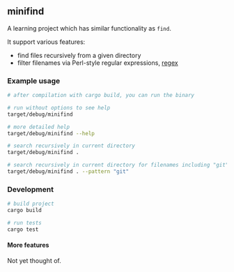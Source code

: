 ## minifind

A learning project which has similar functionality as `find`.

It support various features:

* find files recursively from a given directory
* filter filenames via Perl-style regular expressions, [regex](https://docs.rs/regex/latest/regex/)

### Example usage

``` bash
# after compilation with cargo build, you can run the binary

# run without options to see help
target/debug/minifind

# more detailed help
target/debug/minifind --help

# search recursively in current directory
target/debug/minifind .

# search recursively in current directory for filenames including "git"
target/debug/minifind . --pattern "git"
```


### Development

``` bash
# build project
cargo build

# run tests
cargo test
```

#### More features

Not yet thought of.
